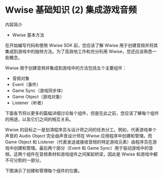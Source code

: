 # Wwise 基础知识 (2) 集成游戏音频

内容简介

- Wwise 基本方法

在开始编写代码和使用 Wwise SDK 前，您应该了解 Wwise 用于创建音频并将其集成到游戏中的独特方法。为了高效地工作和充分利用 Wwise，您还应该熟悉一些概念。Wwise 用于创建音频并集成到游戏中的方法包括五个主要组件：
- 音频对象- Event（事件）- Game Sync（游戏同步体）- Game Object（游戏对象）- Listener（听者）
下面各节将以更多的篇幅详细讨论每个组件，但是在此之前，您应该了解每个组件的用途，以及它们之间的相互关系。Wwise 的目标之一是划清程序员与设计师之间的任务分工。例如，代表游戏单个声音的 Audio Object 完全由声音设计师在 Wwise 应用程序中创建和管理。而 Game Object 和 Listener（代表发送或接收音频的特定游戏元素）由程序员在游戏中创建和管理。最后两个部分（Event 和 Game Sync）用于驱动游戏中的音频。这两个组件在音频素材和游戏组件之间架起桥梁，因此是 Wwise 和游戏中都不可分割的一部分。
下图演示了创建和管理每个组件的位置。